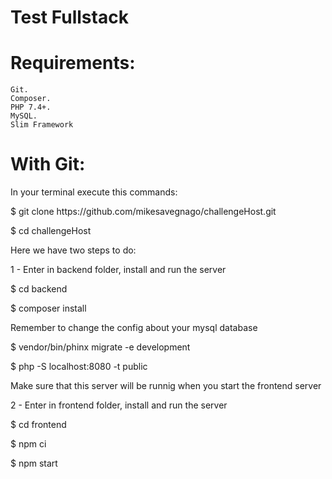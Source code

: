 # Test Fullstack

# Requirements:

    Git.
    Composer.
    PHP 7.4+.
    MySQL.
    Slim Framework
    
# With Git:

In your terminal execute this commands:

<p>$ git clone https://github.com/mikesavegnago/challengeHost.git </p>
<p>$ cd challengeHost</p>

<p>Here we have two steps to do:</p>

<p>1 - Enter in backend folder, install and run the server</p>
<p>$ cd backend</p>
<p>$ composer install</p>
<p>Remember to change the config about your mysql database</p>
<p>$ vendor/bin/phinx migrate -e development</p>
<p>$ php -S localhost:8080 -t public</p>
<p>Make sure that this server will be runnig when you start the frontend server</p>

<p>2 - Enter in frontend folder, install and run the server</p>
<p>$ cd frontend</p>
<p>$ npm ci</p>
<p>$ npm start</p>

